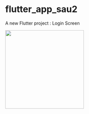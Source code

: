 # flutter_app_sau2

A new Flutter project : Login Screen

<img src="https://user-images.githubusercontent.com/90429499/133883831-64890ad4-931c-4483-bde2-eb980897114e.png" width="250">
